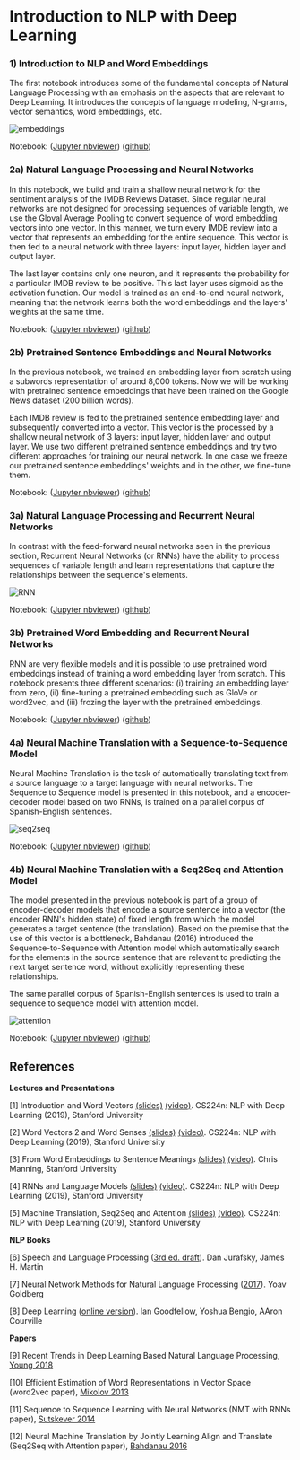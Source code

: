 Introduction to NLP with Deep Learning
======================================

### 1) Introduction to NLP and Word Embeddings

The first notebook introduces some of the fundamental concepts of Natural Language Processing with an emphasis on the aspects that are relevant to Deep Learning. It introduces the concepts of language modeling, N-grams, vector semantics, word embeddings, etc.

<img src="https://user-images.githubusercontent.com/114733/83787424-c546a000-a661-11ea-8f87-b334612f800e.jpg" title="embeddings" />

Notebook:
([Jupyter nbviewer](https://nbviewer.jupyter.org/github/ccarpenterg/introNLP/blob/master/01a_intro_NLP_and_word_embeddings.ipynb))
([github](https://github.com/ccarpenterg/introNLP/blob/master/01a_intro_NLP_and_word_embeddings.ipynb))

### 2a) Natural Language Processing and Neural Networks

In this notebook, we build and train a shallow neural network for the sentiment analysis of the IMDB Reviews Dataset. Since regular neural networks are not designed for processing sequences of variable length, we use the Gloval Average Pooling to convert sequence of word embedding vectors into one vector. In this manner, we turn every IMDB review into a vector that represents an embedding for the entire sequence. This vector is then fed to a neural network with three layers: input layer, hidden layer and output layer.

The last layer contains only one neuron, and it represents the probability for a particular IMDB review to be positive. This last layer uses sigmoid as the activation function. Our model is trained as an end-to-end neural network, meaning that the network learns both the word embeddings and the layers' weights at the same time.

Notebook:
([Jupyter nbviewer](https://nbviewer.jupyter.org/github/ccarpenterg/introNLP/blob/master/02a_NLP_and_neural_networks.ipynb))
([github](https://github.com/ccarpenterg/introNLP/blob/master/02a_NLP_and_neural_networks.ipynb))

### 2b) Pretrained Sentence Embeddings and Neural Networks

In the previous notebook, we trained an embedding layer from scratch using a subwords representation of around 8,000 tokens. Now we will be working with pretrained sentence embeddings that have been trained on the Google News dataset (200 billion words).

Each IMDB review is fed to the pretrained sentence embedding layer and subsequently converted into a vector. This vector is the processed by a shallow neural network of 3 layers: input layer, hidden layer and output layer. We use two different pretrained sentence embeddings and try two different approaches for training our neural network. In one case we freeze our pretrained sentence embeddings' weights and in the other, we fine-tune them.

Notebook:
([Jupyter nbviewer](https://nbviewer.jupyter.org/github/ccarpenterg/introNLP/blob/master/02b_NLP_and_neural_networks.ipynb))
([github](https://github.com/ccarpenterg/introNLP/blob/master/02b_NLP_and_neural_networks.ipynb))

### 3a) Natural Language Processing and Recurrent Neural Networks

In contrast with the feed-forward neural networks seen in the previous section, Recurrent Neural Networks (or RNNs) have the ability to process sequences of variable length and learn representations that capture the relationships between the sequence's elements.

<img src="https://user-images.githubusercontent.com/114733/78505113-3c81b580-773f-11ea-8a97-088fd306bdc4.jpg" title="RNN" />

Notebook:
([Jupyter nbviewer](https://nbviewer.jupyter.org/github/ccarpenterg/introNLP/blob/master/03a_NLP_and_recurrent_neural_networks.ipynb))
([github](https://github.com/ccarpenterg/introNLP/blob/master/03a_NLP_and_recurrent_neural_networks.ipynb))

### 3b) Pretrained Word Embedding and Recurrent Neural Networks

RNN are very flexible models and it is possible to use pretrained word embeddings instead of training a word embedding layer from scratch. This notebook presents three different scenarios: (i) training an embedding layer from zero, (ii) fine-tuning a pretrained embedding such as GloVe or word2vec, and (iii) frozing the layer with the pretrained embeddings.

Notebook:
([Jupyter nbviewer](https://nbviewer.jupyter.org/github/ccarpenterg/introNLP/blob/master/03b_NLP_and_recurrent_neural_networks.ipynb))
([github](https://github.com/ccarpenterg/introNLP/blob/master/03b_NLP_and_recurrent_neural_networks.ipynb))

### 4a) Neural Machine Translation with a Sequence-to-Sequence Model

Neural Machine Translation is the task of automatically translating text from a source language to a target language with neural networks. The Sequence to Sequence model is presented in this notebook, and a encoder-decoder model based on two RNNs, is trained on a parallel corpus of Spanish-English sentences.

<img src="https://user-images.githubusercontent.com/114733/79812038-af954980-8345-11ea-8f96-8a527fe3e029.jpg" title="seq2seq" />

Notebook:
([Jupyter nbviewer](https://nbviewer.jupyter.org/github/ccarpenterg/introNLP/blob/master/04a_NLP_and_sequence_to_sequence_RNNs.ipynb))
([github](https://github.com/ccarpenterg/introNLP/blob/master/04a_NLP_and_sequence_to_sequence_RNNs.ipynb))

### 4b) Neural Machine Translation with a Seq2Seq and Attention Model

The model presented in the previous notebook is part of a group of encoder-decoder models that encode a source sentence into a vector (the encoder RNN's hidden state) of fixed length from which the model generates a target sentence (the translation). Based on the premise that the use of this vector is a bottleneck, Bahdanau (2016) introduced the Sequence-to-Sequence with Attention model which automatically search for the elements in the source sentence that are relevant to predicting the next target sentence word, without explicitly representing these relationships.

The same parallel corpus of Spanish-English sentences is used to train a sequence to sequence model with attention model.

<img src="https://user-images.githubusercontent.com/114733/80148688-6b8f8800-8583-11ea-84f3-fb1d464bcebf.jpg" title="attention" />

Notebook: ([Jupyter nbviewer](https://nbviewer.jupyter.org/github/ccarpenterg/introNLP/blob/master/04b_NLP_and_sequence_to_sequence_RNNs.ipynb)) ([github](https://github.com/ccarpenterg/introNLP/blob/master/04b_NLP_and_sequence_to_sequence_RNNs.ipynb))

## References

**Lectures and Presentations**

[1] Introduction and Word Vectors [(slides)](https://web.stanford.edu/class/archive/cs/cs224n/cs224n.1194/slides/cs224n-2019-lecture01-wordvecs1.pdf) [(video)](https://youtu.be/8rXD5-xhemo). CS224n: NLP with Deep Learning (2019), Stanford University

[2] Word Vectors 2 and Word Senses [(slides)](https://web.stanford.edu/class/archive/cs/cs224n/cs224n.1194/slides/cs224n-2019-lecture02-wordvecs2.pdf) [(video)](https://web.stanford.edu/class/archive/cs/cs224n/cs224n.1194/readings/cs224n-2019-notes02-wordvecs2.pdf). CS224n: NLP with Deep Learning (2019), Stanford University

[3] From Word Embeddings to Sentence Meanings [(slides)](https://simons.berkeley.edu/sites/default/files/docs/6449/christophermanning.pdf) [(video)](https://www.youtube.com/watch?v=nFCxTtBqF5U). Chris Manning, Stanford University

[4] RNNs and Language Models [(slides)](http://web.stanford.edu/class/cs224n/slides/cs224n-2020-lecture06-rnnlm.pdf) [(video)](https://youtu.be/iWea12EAu6U). CS224n: NLP with Deep Learning (2019), Stanford University

[5] Machine Translation, Seq2Seq and Attention [(slides)](https://web.stanford.edu/class/archive/cs/cs224n/cs224n.1194/slides/cs224n-2019-lecture08-nmt.pdf) [(video)](https://youtu.be/XXtpJxZBa2c). CS224n: NLP with Deep Learning (2019), Stanford University

**NLP Books**

[6] Speech and Language Processing ([3rd ed. draft](https://web.stanford.edu/~jurafsky/slp3/)). Dan Jurafsky, James H. Martin

[7] Neural Network Methods for Natural Language Processing ([2017](http://u.cs.biu.ac.il/~yogo/nnlp.pdf)). Yoav Goldberg

[8] Deep Learning ([online version](https://www.deeplearningbook.org/)). Ian Goodfellow, Yoshua Bengio, AAron Courville

**Papers**

[9] Recent Trends in Deep Learning Based Natural Language Processing, [Young 2018](https://arxiv.org/pdf/1708.02709.pdf)

[10] Efficient Estimation of Word Representations in Vector Space (word2vec paper), [Mikolov 2013](https://arxiv.org/pdf/1301.3781.pdf)

[11] Sequence to Sequence Learning with Neural Networks (NMT with RNNs paper), [Sutskever 2014](https://arxiv.org/pdf/1409.3215.pdf)

[12] Neural Machine Translation by Jointly Learning Align and Translate (Seq2Seq with Attention paper), [Bahdanau 2016](https://arxiv.org/pdf/1409.0473.pdf)
